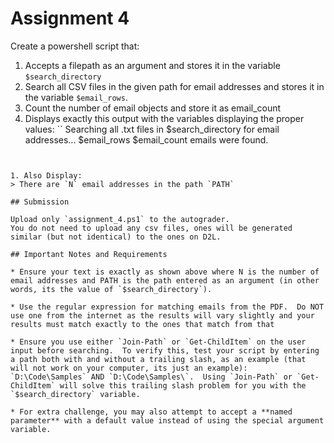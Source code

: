 # Assignment 4 

Create a powershell script that: 

1. Accepts a filepath as an argument and stores it in the variable `$search_directory`
1. Search all CSV files in the given path for email addresses and stores it in the variable `$email_rows`.
1. Count the number of email objects and store it as email_count
1. Displays exactly this output with the variables displaying the proper values: 
``
Searching all .txt files in $search_directory for email addresses...
$email_rows
$email_count emails were found.
```


1. Also Display: 
> There are `N` email addresses in the path `PATH`

## Submission

Upload only `assignment_4.ps1` to the autograder. 
You do not need to upload any csv files, ones will be generated similar (but not identical) to the ones on D2L.

## Important Notes and Requirements

* Ensure your text is exactly as shown above where N is the number of email addresses and PATH is the path entered as an argument (in other words, its the value of `$search_directory`). 

* Use the regular expression for matching emails from the PDF.  Do NOT use one from the internet as the results will vary slightly and your results must match exactly to the ones that match from that 

* Ensure you use either `Join-Path` or `Get-ChildItem` on the user input before searching.  To verify this, test your script by entering a path both with and without a trailing slash, as an example (that will not work on your computer, its just an example): `D:\Code\Samples` AND `D:\Code\Samples\`.  Using `Join-Path` or `Get-ChildItem` will solve this trailing slash problem for you with the `$search_directory` variable.

* For extra challenge, you may also attempt to accept a **named parameter** with a default value instead of using the special argument variable.